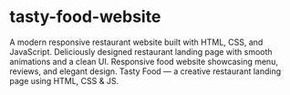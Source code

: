 # tasty-food-website
A modern responsive restaurant website built with HTML, CSS, and JavaScript.  Deliciously designed restaurant landing page with smooth animations and a clean UI.  Responsive food website showcasing menu, reviews, and elegant design.  Tasty Food — a creative restaurant landing page using HTML, CSS &amp; JS.
